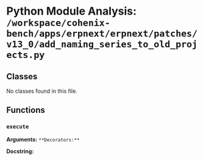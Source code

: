 # Python Module Analysis: `/workspace/cohenix-bench/apps/erpnext/erpnext/patches/v13_0/add_naming_series_to_old_projects.py`

## Classes

No classes found in this file.


## Functions

### `execute`
**Arguments:** ``
**Decorators:** ``

**Docstring:**
```

```

